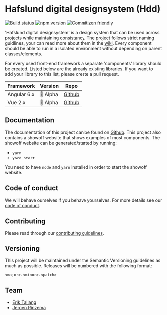 # Hafslund digital designsystem (Hdd)

[![Build status](https://hafslundtfs.visualstudio.com/Hafslund%20Nett/_apis/build/status/HDD/hdd-style/hdd-style.build)](https://hafslundtfs.visualstudio.com/Hafslund%20Nett/_build/latest?definitionId=632)
[![npm version](https://img.shields.io/npm/v/@hafslundnett/hdd-style.svg)](https://www.npmjs.com/package/@hafslundnett/hdd-style)
[![Commitizen friendly](https://img.shields.io/badge/commitizen-friendly-brightgreen.svg)](http://commitizen.github.io/cz-cli/)

'Hafslund digital designsystem' is a design system that can be used across projects while maintaining consistancy. The project follows strict naming guidlines, your can read more about them in the [wiki](https://github.com/hafslundnett/hdd-theme/wiki/Naming-guidelines). Every component should be able to run in a isolated environment without depending on parent classes/elements.

For every used front-end framework a separate 'components' library should be created. Listed below are the already existing libraries. If you want to add your library to this list, please create a pull request.

| Framework     | Version       | Repo          |
| ------------- | ------------- | ------------- |
| Angular 6.x | 🚧 Alpha | [Github](https://github.com/hafslundnett/hdd-ng-components) |
| Vue 2.x | 🚧 Alpha | [Github](https://github.com/hafslundnett/hdd-vue) | 

## Documentation

The documentation of this project can be found on [Github](https://github.com/hafslundnett/hdd-theme/wiki). This project also contains a showoff website that shows examples of most components. The showoff website can be generated/started by running:

* `yarn`
* `yarn start`

You need to have `node` and `yarn` installed in order to start the showoff website.

## Code of conduct

We will behave ourselves if you behave yourselves. For more details see our
[code of conduct](./CODE_OF_CONDUCT.md).

## Contributing

Please read through our [contributing guidelines](./CONTRIBUTING.md).
## Versioning

This project will be maintained under the Semantic Versioning guidelines as much as possible. Releases will be numbered
with the following format:

`<major>.<minor>.<patch>`

## Team

*   [Erik Tallang](https://github.com/eTallang)
*   [Jeroen Rinzema](https://github.com/jeroenrinzema)
